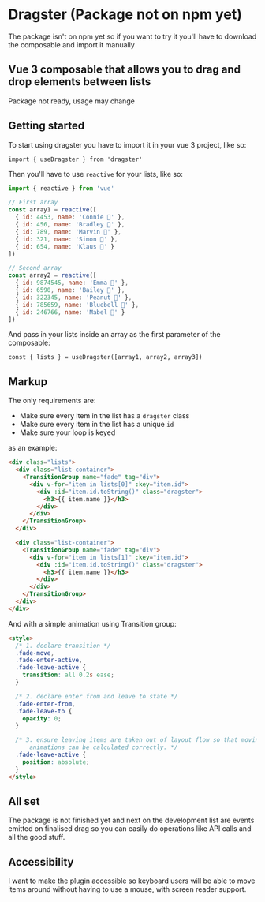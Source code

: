 # Dragster (Package not on npm yet)

The package isn't on npm yet so if you want to try it you'll have to download the composable and import it manually

## Vue 3 composable that allows you to drag and drop elements between lists

Package not ready, usage may change

## Getting started

To start using dragster you have to import it in your vue 3 project, like so:

`import { useDragster } from 'dragster'`

Then you'll have to use `reactive` for your lists, like so:

```javascript
import { reactive } from 'vue'

// First array
const array1 = reactive([
  { id: 4453, name: 'Connie 🧸' },
  { id: 456, name: 'Bradley 🧸' },
  { id: 789, name: 'Marvin 🧸' },
  { id: 321, name: 'Simon 🦧' },
  { id: 654, name: 'Klaus 🧸' }
])

// Second array
const array2 = reactive([
  { id: 9874545, name: 'Emma 🤪' },
  { id: 6590, name: 'Bailey 🧸' },
  { id: 322345, name: 'Peanut 🧸' },
  { id: 785659, name: 'Bluebell 🐳' },
  { id: 246766, name: 'Mabel 🧸' }
])
```

And pass in your lists inside an array as the first parameter of the composable:

`const { lists } = useDragster([array1, array2, array3])`

## Markup

The only requirements are:

- Make sure every item in the list has a `dragster` class
- Make sure every item in the list has a unique `id`
- Make sure your loop is keyed

as an example:

```html
<div class="lists">
  <div class="list-container">
    <TransitionGroup name="fade" tag="div">
      <div v-for="item in lists[0]" :key="item.id">
        <div :id="item.id.toString()" class="dragster">
          <h3>{{ item.name }}</h3>
        </div>
      </div>
    </TransitionGroup>
  </div>

  <div class="list-container">
    <TransitionGroup name="fade" tag="div">
      <div v-for="item in lists[1]" :key="item.id">
        <div :id="item.id.toString()" class="dragster">
          <h3>{{ item.name }}</h3>
        </div>
      </div>
    </TransitionGroup>
  </div>
</div>
```

And with a simple animation using Transition group:

```html
<style>
  /* 1. declare transition */
  .fade-move,
  .fade-enter-active,
  .fade-leave-active {
    transition: all 0.2s ease;
  }

  /* 2. declare enter from and leave to state */
  .fade-enter-from,
  .fade-leave-to {
    opacity: 0;
  }

  /* 3. ensure leaving items are taken out of layout flow so that moving
      animations can be calculated correctly. */
  .fade-leave-active {
    position: absolute;
  }
</style>
```

## All set

The package is not finished yet and next on the development list are events emitted on finalised drag so you can easily do operations like API calls and all the good stuff.

## Accessibility

I want to make the plugin accessible so keyboard users will be able to move items around without having to use a mouse, with screen reader support.
